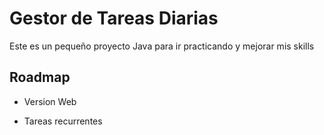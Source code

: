 
# Gestor de Tareas Diarias

Este es un pequeño proyecto Java para ir practicando y mejorar mis skills


## Roadmap

- Version Web

- Tareas recurrentes


